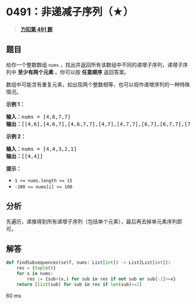 # 0491：非递减子序列（★）


> <u>**[力扣第 491 题](https://leetcode.cn/problems/non-decreasing-subsequences/)**</u>

## 题目

<p>给你一个整数数组 <code>nums</code> ，找出并返回所有该数组中不同的递增子序列，递增子序列中 <strong>至少有两个元素</strong> 。你可以按 <strong>任意顺序</strong> 返回答案。</p>

<p>数组中可能含有重复元素，如出现两个整数相等，也可以视作递增序列的一种特殊情况。</p>



<p><strong>示例 1：</strong></p>

<pre>
<strong>输入：</strong>nums = [4,6,7,7]
<strong>输出：</strong>[[4,6],[4,6,7],[4,6,7,7],[4,7],[4,7,7],[6,7],[6,7,7],[7,7]]
</pre>

<p><strong>示例 2：</strong></p>

<pre>
<strong>输入：</strong>nums = [4,4,3,2,1]
<strong>输出：</strong>[[4,4]]
</pre>



<p><strong>提示：</strong></p>

<ul>
<li><code>1 &lt;= nums.length &lt;= 15</code></li>
<li><code>-100 &lt;= nums[i] &lt;= 100</code></li>
</ul>


## 分析

先遍历，递推得到所有递增子序列（包括单个元素），最后再去掉单元素序列即可。

## 解答


```python
def findSubsequences(self, nums: List[int]) -> List[List[int]]:
	res = {tuple()}
	for x in nums:
		res |= {sub+(x,) for sub in res if not sub or sub[-1]<=x}
	return [list(sub) for sub in res if len(sub)>=2]
```
60 ms
